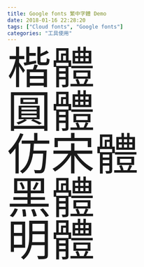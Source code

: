 ```yaml
---
title: Google fonts 繁中字體 Demo
date: 2018-01-16 22:28:20
tags: ["Cloud fonts", "Google fonts"]
categories: "工具使用"
---
```

<style media="screen">
    @import url(https://fonts.googleapis.com/earlyaccess/cwtexkai.css);
    @import url(https://fonts.googleapis.com/earlyaccess/cwtexyen.css);
    @import url(https://fonts.googleapis.com/earlyaccess/cwtexfangsong.css);
    @import url(https://fonts.googleapis.com/earlyaccess/notosanstc.css);
    @import url(https://fonts.googleapis.com/earlyaccess/cwtexming.css);
    .demo-fonts {
        font-size: 100px;
        line-height: 2ex;
    }

    .cwtexkai {
        font-family: 'cwTeXKai', serif;
    }

    .cwTeXYen {
        font-family: 'cwTeXYen', sans-serif;
    }

    .cwTeXFangSong {
        font-family: 'cwTeXFangSong', serif;
    }

    .Noto {
        font-family: 'Noto Sans TC', sans-serif;
    }

    .cwTeXMing {
        font-family: 'cwTeXMing', serif;
    }
</style>

<div class="demo-fonts cwtexkai">楷體</div>
<div class="demo-fonts cwTeXYen">圓體</div>
<div class="demo-fonts cwTeXFangSong">仿宋體</div>
<div class="demo-fonts Noto">黑體</div>
<div class="demo-fonts cwTeXMing">明體</div>
